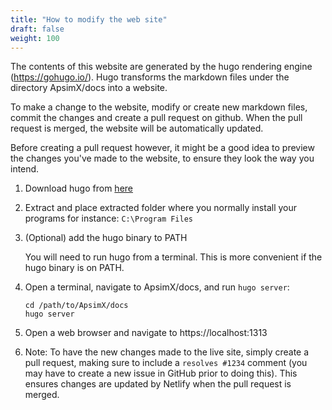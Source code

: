 ```yaml
---
title: "How to modify the web site"
draft: false
weight: 100
---
```


The contents of this website are generated by the hugo rendering engine (https://gohugo.io/). Hugo transforms the markdown files under the directory ApsimX/docs into a website.

To make a change to the website, modify or create new markdown files, commit the changes and create a pull request on github. When the pull request is merged, the website will be automatically updated.

Before creating a pull request however, it might be a good idea to preview the changes you've made to the website, to ensure they look the way you intend.

1. Download hugo from [here](https://github.com/APSIMInitiative/ApsimX/Docs/Hugo/Hugo.zip)

2. Extract and place extracted folder where you normally install your programs for instance: `C:\Program Files`

3. (Optional) add the hugo binary to PATH

    You will need to run hugo from a terminal. This is more convenient if the hugo binary is on PATH.

4. Open a terminal, navigate to ApsimX/docs, and run `hugo server`:

    ```
    cd /path/to/ApsimX/docs
    hugo server
    ```

5. Open a web browser and navigate to https://localhost:1313

6. Note: To have the new changes made to the live site, simply create a pull request, making sure to include a `resolves #1234` comment (you may have to create a new issue in GitHub prior to doing this). This ensures changes are updated by Netlify when the pull request is merged.
